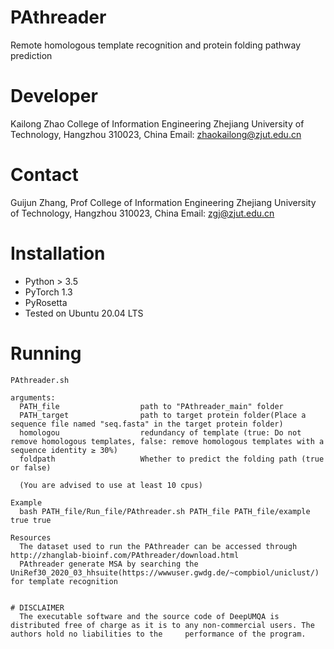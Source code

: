# PAthreader
  Remote homologous template recognition and protein folding pathway prediction

# Developer
  Kailong Zhao
  College of Information Engineering
  Zhejiang University of Technology, Hangzhou 310023, China
  Email: zhaokailong@zjut.edu.cn

# Contact
  Guijun Zhang, Prof
  College of Information Engineering
  Zhejiang University of Technology, Hangzhou 310023, China
  Email: zgj@zjut.edu.cn

# Installation
- Python > 3.5
- PyTorch 1.3
- PyRosetta
- Tested on Ubuntu 20.04 LTS



# Running
```
PAthreader.sh 

arguments:
  PATH_file                  path to "PAthreader_main" folder
  PATH_target                path to target protein folder(Place a sequence file named "seq.fasta" in the target protein folder)
  homologou                  redundancy of template (true: Do not remove homologous templates, false: remove homologous templates with a sequence identity ≥ 30%)
  foldpath                   Whether to predict the folding path (true or false)
  
  (You are advised to use at least 10 cpus)
  
Example
  bash PATH_file/Run_file/PAthreader.sh PATH_file PATH_file/example true true

Resources
  The dataset used to run the PAthreader can be accessed through http://zhanglab-bioinf.com/PAthreader/download.html
  PAthreader generate MSA by searching the UniRef30_2020_03_hhsuite(https://wwwuser.gwdg.de/~compbiol/uniclust/) for template recognition
  

# DISCLAIMER
  The executable software and the source code of DeepUMQA is distributed free of charge as it is to any non-commercial users. The authors hold no liabilities to the     performance of the program.
